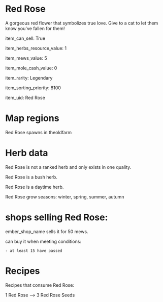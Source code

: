 # Red Rose

A gorgeous red flower that symbolizes true love. Give to a cat to let them know you've fallen for them!

item_can_sell: True

item_herbs_resource_value: 1

item_mews_value: 5

item_mole_cash_value: 0

item_rarity: Legendary

item_sorting_priority: 8100

item_uid: Red Rose

# Map regions

Red Rose spawns in theoldfarm

# Herb data

Red Rose is not a ranked herb and only exists in one quality.

Red Rose is a bush herb.

Red Rose is a daytime herb.

Red Rose grow seasons: winter, spring, summer, autumn

# shops selling Red Rose:

ember_shop_name sells it for 50 mews.

  can buy it when meeting conditions: 

    - at least 15 have passed

# Recipes

Recipes that consume Red Rose:

1 Red Rose --> 3 Red Rose Seeds